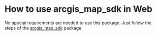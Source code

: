 # How to use arcgis_map_sdk in Web

No special requirements are needed to use this package.
Just follow the steps of the [arcgis_map_sdk](https://pub.dev/packages/arcgis_map_sdk) package.